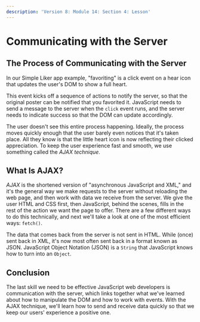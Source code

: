 ```yaml
---
description: 'Version 8: Module 14: Section 4: Lesson'
---
```


# Communicating with the Server

## The Process of Communicating with the Server

In our Simple Liker app example, "favoriting" is a click event on a hear icon that updates the user's DOM to show a full heart.

This event kicks off a sequence of actions to notify the server, so that the original poster can be notified that you favorited it. JavaScript needs to send a message to the server when the `click` event runs, and the server needs to indicate success so that the DOM can update accordingly.

The user doesn't see this entire process happening. Ideally, the process moves quickly enough that the user barely even notices that it's taken place. All they know is that the little heart icon is now reflecting their clicked appreciation. To keep the user experience fast and smooth, we use something called the _AJAX technique_.

## What Is AJAX?

_AJAX_ is the shortened version of "asynchronous JavaScript and XML," and it's the general way we make requests to the server without reloading the web page, and then work with data we receive from the server. We give the user HTML and CSS first, then JavaScript, behind the scenes, fills in the rest of the action we want the page to offer. There are a few different ways to do this technically, and next we'll take a look at one of the most efficient ways: `fetch()`.

The data that comes back from the server is not sent in HTML. While \(once\) sent back in XML, it's now most often sent back in a format known as JSON. JavaScript Object Notation \(JSON\) is a `String` that JavaScript knows how to turn into an `Object`.

## Conclusion

The last skill we need to be effective JavaScript web developers is communication with the server, which links together what we've learned about how to manipulate the DOM and how to work with events. With the AJAX technique, we'll learn how to send and receive data quickly so that we keep our users' experience a positive one.

